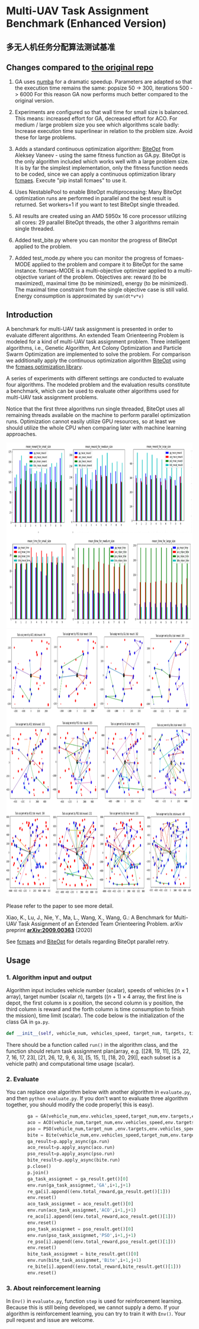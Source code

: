 # Multi-UAV Task Assignment Benchmark (Enhanced Version)
## 多无人机任务分配算法测试基准

## Changes compared to [the original repo](https://github.com/robin-shaun/Multi-UAV-Task-Assignment-Benchmark)

1) GA uses [numba](https://numba.pydata.org/) for a dramatic speedup. Parameters are adapted so that the
    execution time remains the same: popsize 50 -> 300, iterations 500 -> 6000
    For this reason GA now performs much better compared to the original version.

2) Experiments are configured so that wall time for small size is balanced. This means:
    increased effort for GA, decreased effort for ACO. For medium / large 
    problem size you see which algorithms scale badly: Increase execution time superlinear
    in relation to the problem size. Avoid these for large problems. 

3) Adds a standard continuous optimization algorithm: [BiteOpt](https://github.com/avaneev/biteopt) 
    from Aleksey Vaneev - using the same fitness function as GA.py. 
    BiteOpt is the only algorithm included which works well with a large problem size. 
    It is by far the simplest implementation, only the fitness function needs
    to be coded, since we can apply a continuous optimization library 
    [fcmaes](https://github.com/dietmarwo/fast-cma-es). Execute "pip install fcmaes" to use it. 

4) Uses NestablePool to enable BiteOpt multiprocessing: Many BiteOpt optimization runs
   are performed in parallel and the best result is returned. Set workers=1 
   if you want to test BiteOpt single threaded. 
   
5) All results are created using an AMD 5950x 16 core processor
    utilizing all cores: 29 parallel BiteOpt threads, the other 3 algorithms remain single threaded. 

6) Added test_bite.py where you can monitor the progress of BiteOpt applied to the problem.

7) Added test_mode.py where you can monitor the progress of fcmaes-MODE applied to the problem and compare it
   to BiteOpt for the same instance. fcmaes-MODE is a multi-objective optimizer applied to a 
   multi-objective variant of the problem.
   Objectives are: reward (to be maximized), maximal time (to be minimized), energy (to be minimized).
   The maximal time constraint from the single objective case is still valid.
   Energy consumption is approximated by `sum(dt*v*v)` 

## Introduction
A benchmark for multi-UAV task assignment is presented in order to evaluate different algorithms. An extended Team Orienteering Problem is modeled for a kind of multi-UAV task assignment problem. Three intelligent algorithms, i.e., Genetic Algorithm, Ant Colony Optimization and Particle Swarm Optimization are implemented to solve the problem. For comparison we additionally apply the continuous optimization algorithm [BiteOpt](https://github.com/avaneev/biteopt) using the 
[fcmaes optimization library](https://github.com/dietmarwo/fast-cma-es).

A series of experiments with different settings are conducted to evaluate four algorithms. The modeled problem and the evaluation results constitute a benchmark, which can be used to evaluate other algorithms used for multi-UAV task assignment problems.

Notice that the first three algorithms run single threaded, BiteOpt uses all remaining threads available on the machine to perform parallel optimization runs.
Optimization cannot easily utilize GPU resources, so at least we should utilize the whole CPU when comparing later with machine learning approaches. 

<img src="./img/uav_reward.png" width="1280" height="500" />  

<img src="./img/uav_results.png" width="1280" height="720" />  

Please refer to the paper to see more detail.

Xiao, K., Lu, J., Nie, Y., Ma, L., Wang, X., Wang, G.: A Benchmark for Multi-UAV Task Assignment of an Extended Team Orienteering Problem. arXiv preprint **[ arXiv:2009.00363](https://arxiv.org/abs/2009.00363)**  (2020)

See [fcmaes](https://github.com/dietmarwo/fast-cma-es) and [BiteOpt](https://github.com/avaneev/biteopt) for details regarding BiteOpt parallel retry. 

## Usage

### 1. Algorithm input and output

Algorithm input includes vehicle number (scalar),  speeds of vehicles ($n\times1$ array), target  number (scalar $n$),  targets ($(n+1)\times4$ array, the first line is depot, the first column is x position, the second column is y position, the third column is reward and the forth column is time consumption to finish the mission), time limit (scalar).  The code below is the initialization of the class GA in `ga.py`.

```python
def __init__(self, vehicle_num, vehicles_speed, target_num, targets, time_lim)
```

There should be a function called `run()` in the algorithm class, and the function should return task assignment plan(array, e.g. [[28, 19, 11], [25, 22, 7, 16, 17, 23], [21, 26, 12, 9, 6, 3], [5, 15, 1], [18, 20, 29]], each subset is a vehicle path) and computational time usage (scalar). 

### 2. Evaluate

You can replace one algorithm  below with another algorithm in `evaluate.py`, and then `python evaluate.py`. If you don't want to evaluate three algorithm together, you should modify the code properly( this is easy).    

```python
        ga = GA(vehicle_num,env.vehicles_speed,target_num,env.targets,env.time_lim)
        aco = ACO(vehicle_num,target_num,env.vehicles_speed,env.targets,env.time_lim)
        pso = PSO(vehicle_num,target_num ,env.targets,env.vehicles_speed,env.time_lim)
        bite = Bite(vehicle_num,env.vehicles_speed,target_num,env.targets,env.time_lim, 2000000)
        ga_result=p.apply_async(ga.run)
        aco_result=p.apply_async(aco.run)
        pso_result=p.apply_async(pso.run)
        bite_result=p.apply_async(bite.run)
        p.close()
        p.join()
        ga_task_assignmet = ga_result.get()[0]
        env.run(ga_task_assignmet,'GA',i+1,j+1)
        re_ga[i].append((env.total_reward,ga_result.get()[1]))
        env.reset()
        aco_task_assignmet = aco_result.get()[0]
        env.run(aco_task_assignmet,'ACO',i+1,j+1)
        re_aco[i].append((env.total_reward,aco_result.get()[1]))
        env.reset()
        pso_task_assignmet = pso_result.get()[0]
        env.run(pso_task_assignmet,'PSO',i+1,j+1)
        re_pso[i].append((env.total_reward,pso_result.get()[1]))
        env.reset()
        bite_task_assignmet = bite_result.get()[0]
        env.run(bite_task_assignmet,'Bite',i+1,j+1)
        re_bite[i].append((env.total_reward,bite_result.get()[1]))
        env.reset()
```

### 3. About reinforcement learning

In `Env()` in `evaluate.py`, function `step` is used for reinforcement learning. Because this is still being developed, we cannot supply a demo. If your algorithm is reinforcement learning, you can try to train it with `Env()`. Your pull request and issue are welcome.
